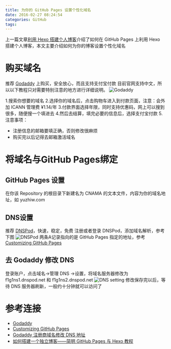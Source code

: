 ```yaml
---
title: 为你的 GitHub Pages 设置个性化域名
date: 2016-02-27 08:24:54
categories: GitHub
tags: 
---
```


上一篇文章[利用 Hexo 搭建个人博客](http://yuzhiw.com/2016/02/25/built-your-blog-by-hexo/)介绍了如何在 GitHub Pages 上利用 Hexo 搭建个人博客，本文主要介绍如何为你的博客设置个性化域名

# 购买域名

推荐 [Godaddy](https://www.godaddy.com/) 上购买，安全放心，而且支持支付宝付款
目前官网支持中文，所以以下教程只对需要特别注意的地方进行详细说明。
![Godaddy](http://7xrac3.com1.z0.glb.clouddn.com/godaddy.png)

1.搜索你想要的域名
2.选择你的域名后，点击购物车进入到付款页面，注意：会外加 ICANN 管理费 ¥1.14/年
3.付款界面选择年限，同时支持优惠码，网上可以搜到很多，随便搜一个填进去
4.然后去结算，填完必要的信息后，选择支付宝付款
5.注意事项：
- 注册信息的邮箱要填正确，否则修改很麻烦
- 购买完以后记得去邮箱激活域名

# 将域名与GitHub Pages绑定
## GitHub Pages 设置
在你该 Repository 的根目录下新建名为 CNAMA 的文本文件，内容为你的域名地址，如 yuzhiw.com
## DNS设置
推荐 [DNSPod](https://www.dnspod.cn)，快速，稳定，免费
注册或者登录 DNSPod，添加域名解析，参考下图
![DNSPod](http://7xrac3.com1.z0.glb.clouddn.com/DNSPOD.png)
两条A记录指向的是 GitHub Pages 指定的地址，参考[Customizing GitHub Pages ](https://help.github.com/articles/troubleshooting-custom-domains/)
## 去 Godaddy 修改 DNS
登录账户，点击域名->管理 DNS ->设置，将域名服务器修改为 f1g1ns1.dnspod.net 和 f1g1ns2.dnspod.net 
![DNS setting](http://7xrac3.com1.z0.glb.clouddn.com/dns-setting.png)
修改保存完以后，等待 DNS 服务器刷新，一般约十分钟就可以访问了

# 参考连接
- [Godaddy](https://www.godaddy.com/)
- [Customizing GitHub Pages ](https://help.github.com/articles/troubleshooting-custom-domains/)
- [Godaddy 注册商域名修改 DNS 地址](https://support.dnspod.cn/Kb/showarticle/tsid/42/)
- [如何搭建一个独立博客——简明 GitHub Pages 与 Hexo 教程](http://blog.csdn.net/poem_of_sunshine/article/details/29369785)



